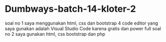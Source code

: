 # Dumbways-batch-14-kloter-2
soal no 1 saya menggunakan html, css dan bootstrap 4
code editor yang saya gunakan adalah Visual Studio Code karena gratis dan power full
soal no 2 saya gunakan html, css bootstrap dan php
